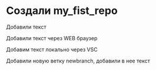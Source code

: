 # Создали my_fist_repo

Добавили текст

Добавили текст через WEB браузер

Добавим текст локально через VSC

Добавили новую ветку newbranch, добавили в нее текст